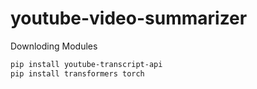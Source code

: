# youtube-video-summarizer
 
Downloding Modules

``` bash
pip install youtube-transcript-api
pip install transformers torch
```